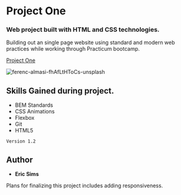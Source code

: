 # Project One

### Web project built with HTML and CSS technologies.

Building out an single page website using standard and modern web practices while working through Practicum bootcamp.

[Project One](https://e-sims.github.io/web_project_1/ "Project One Website")

![ferenc-almasi-fhAfLtHToCs-unsplash](https://user-images.githubusercontent.com/50934788/79031935-2d986a00-7b68-11ea-96c3-5fb86d98b9b2.jpg)

## Skills Gained during project.

- BEM Standards
- CSS Animations
- Flexbox
- Git
- HTML5

```
Version 1.2
```

## Author

- **Eric Sims**

Plans for finalizing this project includes adding responsiveness.
